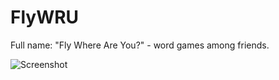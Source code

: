 # FlyWRU
Full name: "Fly Where Are You?" - word games among friends.

![Screenshot](https://i.imgur.com/24lJaIi.png)
